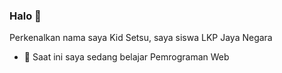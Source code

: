 ### Halo 👋

Perkenalkan nama saya Kid Setsu, saya siswa LKP Jaya Negara

- 🌱 Saat ini saya sedang belajar Pemrograman Web
